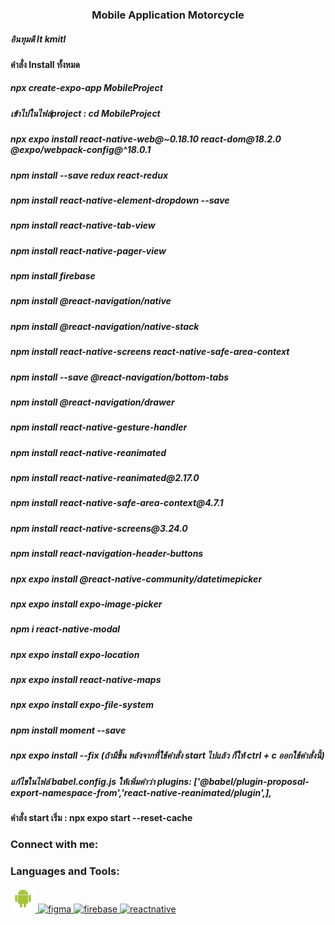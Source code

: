 <h3 align="center">Mobile Application Motorcycle</h3>
<h5>อินทุมดี It kmitl</h5>

<h4>คำสั่ง Install ทั้งหมด</h4>
<h5>npx create-expo-app MobileProject</h5>
<h5>เข้าไปในไฟล์project : cd MobileProject</h5> 
<h5>npx expo install react-native-web@~0.18.10 react-dom@18.2.0 @expo/webpack-config@^18.0.1</h5>
<h5>npm install --save redux react-redux</h5>
<h5>npm install react-native-element-dropdown --save</h5>
<h5>npm install react-native-tab-view</h5>
<h5>npm install react-native-pager-view</h5>
<h5>npm install firebase</h5>

<h5>npm install @react-navigation/native</h5>
<h5>npm install @react-navigation/native-stack</h5>
<h5>npm install react-native-screens react-native-safe-area-context</h5>
<h5>npm install --save @react-navigation/bottom-tabs</h5>
<h5>npm install @react-navigation/drawer</h5>
<h5>npm install react-native-gesture-handler</h5> 
<h5>npm install react-native-reanimated</h5>

<h5>npm install react-native-reanimated@2.17.0</h5> 
<h5>npm install react-native-safe-area-context@4.7.1</h5>  
<h5>npm install react-native-screens@3.24.0</h5>
<h5>npm install react-navigation-header-buttons</h5>
<h5>npx expo install @react-native-community/datetimepicker</h5>
<h5>npx expo install expo-image-picker</h5>
<h5>npm i react-native-modal</h5>
<h5>npx expo install expo-location</h5>
<h5>npx expo install react-native-maps</h5>
<h5>npx expo install expo-file-system</h5>
<h5>npm install moment --save</h5>
<h5>npx expo install --fix (ถ้ามีขึ้น หลังจากที่ใช้คำสั่ง start ไปแล้ว ก็ให้ ctrl + c ออกใช้คำสั่งนี้)</h5>
 

<h5>แก้ไขในไฟล์ babel.config.js ให้เพิ่มคำว่า plugins: ['@babel/plugin-proposal-export-namespace-from','react-native-reanimated/plugin',],</h5>
<h4>คำสั่ง start เริ่ม : npx expo start --reset-cache</h4>

<h3 align="left">Connect with me:</h3>
<p align="left">
</p>

<h3 align="left">Languages and Tools:</h3>
<p align="left"> <a href="https://developer.android.com" target="_blank" rel="noreferrer"> <img src="https://raw.githubusercontent.com/devicons/devicon/master/icons/android/android-original-wordmark.svg" alt="android" width="40" height="40"/> </a> <a href="https://www.figma.com/" target="_blank" rel="noreferrer"> <img src="https://www.vectorlogo.zone/logos/figma/figma-icon.svg" alt="figma" width="40" height="40"/> </a> <a href="https://firebase.google.com/" target="_blank" rel="noreferrer"> <img src="https://www.vectorlogo.zone/logos/firebase/firebase-icon.svg" alt="firebase" width="40" height="40"/> </a> <a href="https://reactnative.dev/" target="_blank" rel="noreferrer"> <img src="https://reactnative.dev/img/header_logo.svg" alt="reactnative" width="40" height="40"/> </a> </p>
